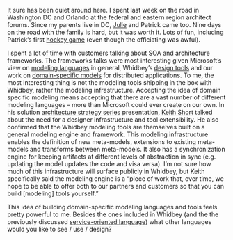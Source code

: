 It sure has been quiet around here. I spent last week on the road in
Washington DC and Orlando at the federal and eastern region architect
forums. Since my parents live in DC, [Julie](http://techiewife.com/) and
Patrick came too. Nine days on the road with the family is hard, but it
was worth it. Lots of fun, including Patrick’s first [hockey
game](http://sports.espn.go.com/nhl/recap?gameId=240320023) (even though
the officiating was awful).

I spent a lot of time with customers talking about SOA and architecture
frameworks. The frameworks talks were most interesting given Microsoft’s
view on [modeling
languages](http://msdn.microsoft.com/architecture/application/default.aspx?pull=/library/en-us/dnvsent/html/vsent_modelinglangs.asp)
in general, Whidbey’s [design
tools](http://msdn.microsoft.com/vstudio/productinfo/enterprise/enterpriseroadmap/default.aspx?pull=/library/en-us/dnvsent/html/vsent_soadover.asp)
and our work on [domain-specific
models](http://www.microsoft.com/windowsserversystem/dsi/sdm.mspx) for
distributed applications. To me, the most interesting thing is not the
modeling tools shipping in the box with Whidbey, rather the modeling
infrastructure. Accepting the idea of domain specific modeling means
accepting that there are a vast number of different modeling languages –
more than Microsoft could ever create on our own. In his solution
[architecture strategy
series](http://msdn.microsoft.com/architecture/overview/series/)
presentation, [Keith Short](http://blogs.msdn.com/keith_short/) talked
about the need for a designer infrastructure and tool extensibility. He
also confirmed that the Whidbey modeling tools are themselves built on a
general modeling engine and framework. This modeling infrastructure
enables the definition of new meta-models, extensions to existing
meta-models and transforms between meta-models. It also has a
synchronization engine for keeping artifacts at different levels of
abstraction in sync (e.g. updating the model updates the code and visa
versa). I’m not sure how much of this infrastructure will surface
publicly in Whidbey, but Keith specifically said the modeling engine is
a “piece of work that, over time, we hope to be able to offer both to
our partners and customers so that you can build [modeling] tools
yourself.”

This idea of building domain-specific modeling languages and tools feels
pretty powerful to me. Besides the ones included in Whidbey (and the the
previously discussed [service-oriented
language](http://devhawk.net/PermaLink.aspx?guid=feb67165-4f08-4342-97f9-8ce830fa1575))
what other languages would you like to see / use / design?
